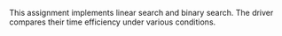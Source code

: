 This assignment implements linear search and binary search. The driver compares their time efficiency under various conditions.
